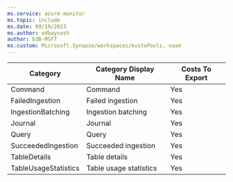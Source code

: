 ```yaml
---
ms.service: azure-monitor
ms.topic: include
ms.date: 09/19/2023
ms.author: edbaynash
author: EdB-MSFT
ms.custom: Microsoft.Synapse/workspaces/kustoPools, naam
---
```

  
  
|Category|Category Display Name|Costs To Export|
|---|---|---|
|Command |Command |Yes |
|FailedIngestion |Failed ingestion |Yes |
|IngestionBatching |Ingestion batching |Yes |
|Journal |Journal |Yes |
|Query |Query |Yes |
|SucceededIngestion |Succeeded ingestion |Yes |
|TableDetails |Table details |Yes |
|TableUsageStatistics |Table usage statistics |Yes |